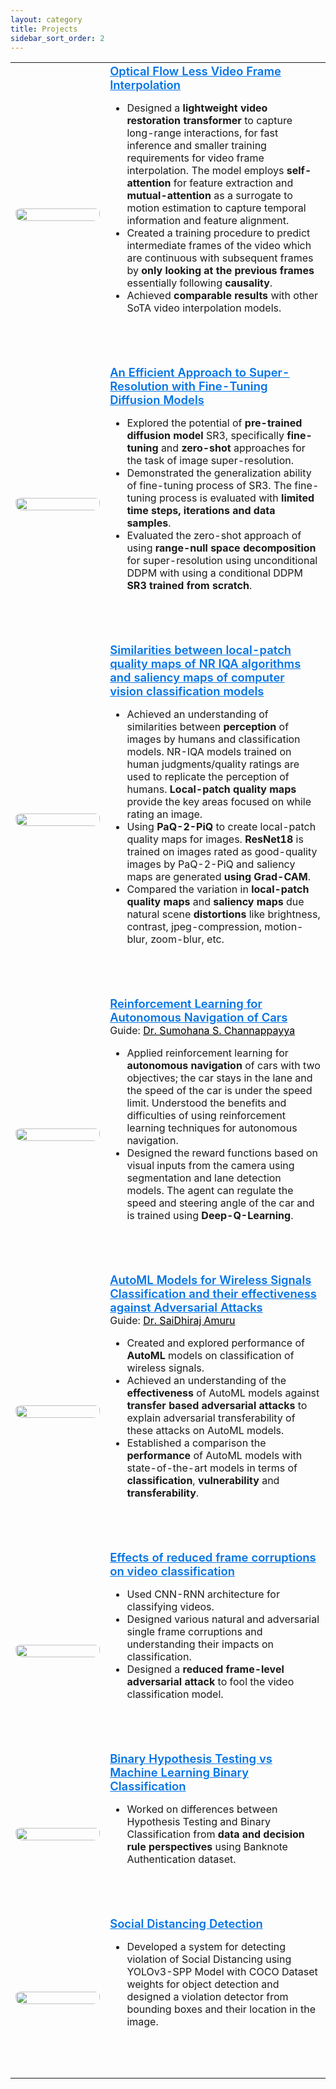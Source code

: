 ```yaml
---
layout: category
title: Projects
sidebar_sort_order: 2
---
```

<!-- Style for Projects Page -->
<style>
	table {
		width:100%;
		background: none;
	}
	td.paper_text {
		/* padding-top: 1rem; */
		padding-bottom: 4rem;
		width: 70%;
	}
	p.summary {
		margin-top: 0.5rem;
		margin-bottom: 0rem;
	}
	.award {
		color: deeppink;
	}
	img.icon {
		padding-top: 0.3rem;
		border-radius: 10px;
		width: 100%;
	}
	@media screen and (max-width: 1200px) {
		td.paper_text {
			width: 70%;
		}
	}
</style>
<p></p>

<div markdown=1>
<table>
	<tbody>
		<!-- Optical Flow Less Video Frame Interpolation -->
		<tr>
			<td>
	  			<img class="icon" src="../assets/imgs/Projects/Optical-Flow-Less-Video-Frame-Interpolation.gif" onmouseover="this.src='../assets/imgs/Projects/Optical-Flow-Less-Video-Frame-Interpolation.gif';" onmouseout="this.src='../assets/imgs/Projects/Optical-Flow-Less-Video-Frame-Interpolation.gif';" />
			</td>
      		<td class="paper_text">
				<strong>
					<a href="https://github.com/krishnasrikard/Optical-Flow-Less-Video-Frame-Interpolation" style="font-size: 1.15em; color:#0073e6; font-weight:600">Optical Flow Less Video Frame Interpolation</a>
				</strong>
				<br/>
				<p></p>
				<ul>
					<li>
						Designed a <b>lightweight video restoration transformer</b> to capture long-range interactions, for fast inference and smaller training requirements for video frame interpolation. The model employs <b>self-attention</b> for feature extraction and <b>mutual-attention</b> as a surrogate to motion estimation to capture temporal information and feature alignment.
					</li>
					<li>
						Created a training procedure to predict intermediate frames of the video which are continuous with subsequent frames by <b>only looking at the previous frames</b> essentially following <b>causality</b>.
					</li>
					<li>
						Achieved <b>comparable results</b> with other SoTA video interpolation models.
					</li>
				</ul>
			</td>
    	</tr>
		<!-- An Efficient Approach to Super-Resolution with Fine-Tuning Diffusion Models -->
		<tr>
			<td>
	  			<img class="icon" src="../assets/imgs/Projects/SR-DDPM.png" onmouseover="this.src='../assets/imgs/Projects/SR-DDPM.png';" onmouseout="this.src='../assets/imgs/Projects/SR-DDPM.png';" />
			</td>
      		<td class="paper_text">
				<strong>
					<a href="https://github.com/krishnasrikard/SR-DDPM" style="font-size: 1.15em; color:#0073e6; font-weight:600">An Efficient Approach to Super-Resolution with Fine-Tuning Diffusion Models</a>
				</strong>
				<br/>
				<p></p>
				<ul>
					<li>
						Explored the potential of <b>pre-trained diffusion model</b> SR3, specifically <b>fine-tuning</b> and <b>zero-shot</b> approaches for the task of image super-resolution.
					</li>
					<li>
						Demonstrated the generalization ability of fine-tuning process of SR3. The fine-tuning process is evaluated with <b>limited time steps, iterations and data samples</b>.
					</li>
					<li>
						Evaluated the zero-shot approach of using <b>range-null space decomposition</b> for super-resolution using unconditional DDPM with using a conditional DDPM <b>SR3 trained from scratch</b>.
					</li>
				</ul>
			</td>
    	</tr>
		<!-- Similarities between local-patch quality maps of NR IQA algorithms and saliency maps of computer vision classification models -->
		<tr>
			<td>
	  			<img class="icon" src="../assets/imgs/Projects/Saliency-Maps-NR-IQA-Classification-Models-SaliencyMap.png" onmouseover="this.src='../assets/imgs/Projects/Saliency-Maps-NR-IQA-Classification-Models-QualityMap.png';" onmouseout="this.src='../assets/imgs/Projects/Saliency-Maps-NR-IQA-Classification-Models-SaliencyMap.png';" />
			</td>
      		<td class="paper_text">
				<strong>
					<a href="https://github.com/krishnasrikard/Saliency-Maps-NR-IQA-Classification-Models" style="font-size: 1.15em; color:#0073e6; font-weight:600">Similarities between local-patch quality maps of NR IQA algorithms and saliency maps of computer vision classification models</a>
				</strong>
				<br/>
				<p></p>
				<ul>
					<li>
						Achieved an understanding of similarities between <b>perception</b> of images by humans and classification models. NR-IQA models trained on human judgments/quality ratings are used to replicate the perception of humans. <b>Local-patch quality maps</b> provide the key areas focused on while rating an image.
					</li>
					<li>
						Using <b>PaQ-2-PiQ</b> to create local-patch quality maps for images. <b>ResNet18</b> is trained on images rated as good-quality images by PaQ-2-PiQ and saliency maps are generated <b>using Grad-CAM</b>.
					</li>
					<li>
						Compared the variation in <b>local-patch quality maps</b> and <b>saliency maps</b> due natural scene <b>distortions</b> like brightness, contrast, jpeg-compression, motion-blur, zoom-blur, etc. 
					</li>
				</ul>
			</td>
    	</tr>
		<!-- Reinforcement Learning for Autonomous Navigation of Cars -->
    	<tr>
			<td>
	  			<img class="icon" src="../assets/imgs/Projects/Autonomous-Driving-Segmentation.png" onmouseover="this.src='../assets/imgs/Projects/Autonomous-Driving-LaneDetection.png';" onmouseout="this.src='../assets/imgs/Projects/Autonomous-Driving-Segmentation.png';" />
			</td>
      		<td class="paper_text">
				<strong>
					<a href="https://github.com/krishnasrikard/Autonomous-Driving" style="font-size: 1.15em; color:#0073e6; font-weight:600">Reinforcement Learning for Autonomous Navigation of Cars</a>
				</strong>
				<br/>
				Guide: <a href="https://people.iith.ac.in/sumohana/" style="color:black;">Dr. Sumohana S. Channappayya</a>
				<p></p>
				<ul>
					<li>
						Applied reinforcement learning for <b>autonomous navigation</b> of cars with two objectives; the car stays in the lane and the speed of the car is under the speed limit. Understood the benefits and difficulties of using reinforcement learning techniques for autonomous navigation.
					</li>
					<li>
						Designed the reward functions based on visual inputs from the camera using segmentation and lane detection models. The agent can regulate the speed and steering angle of the car and is trained using <b>Deep-Q-Learning</b>.
					</li>
				</ul>
			</td>
    	</tr>
		<!-- AutoML Models for Wireless Signals Classification and their effectiveness against Adversarial Attacks -->
		<tr>
			<td>
	  			<img class="icon" src="../assets/imgs/Projects/AutoML-Models-for-Wireless-Signals-Classification-and-effectiveness-against-Adversarial-Attacks.png" onmouseover="this.src='../assets/imgs/Projects/AutoML-Models-for-Wireless-Signals-Classification-and-effectiveness-against-Adversarial-Attacks.png';" onmouseout="this.src='../assets/imgs/Projects/AutoML-Models-for-Wireless-Signals-Classification-and-effectiveness-against-Adversarial-Attacks.png';" />
			</td>
      		<td class="paper_text">
				<strong>
					<a href="https://github.com/krishnasrikard/AutoML-Models-for-Wireless-Signals-Classification-and-effectiveness-against-Adversarial-Attacks" style="font-size: 1.15em; color:#0073e6; font-weight:600">AutoML Models for Wireless Signals Classification and their effectiveness against Adversarial Attacks</a>
				</strong>
				<br/>
				Guide: <a href="https://people.iith.ac.in/asaidhiraj/" style="color:black;">Dr. SaiDhiraj Amuru</a>
				<p></p>
				<ul>
					<li>
						Created and explored performance of <b>AutoML</b> models on classification of wireless signals.
					</li>
					<li>
						Achieved an understanding of the <b>effectiveness</b> of AutoML models against <b>transfer based adversarial attacks</b> to explain adversarial transferability of these attacks on AutoML models.
					</li>
					<li>
						Established a comparison the <b>performance</b> of AutoML models with state-of-the-art models in terms of <b>classification</b>, <b>vulnerability</b> and <b>transferability</b>.
					</li>
				</ul>
			</td>
    	</tr>
		<!-- Effects of reduced frame corruptions on video classification -->
		<tr>
			<td>
	  			<img class="icon" src="../assets/imgs/Projects/Effects-of-reduced-frame-corruptions-on-video-classification.png" onmouseover="this.src='../assets/imgs/Projects/Effects-of-reduced-frame-corruptions-on-video-classification.png';" onmouseout="this.src='../assets/imgs/Projects/Effects-of-reduced-frame-corruptions-on-video-classification.png';" />
			</td>
      		<td class="paper_text">
				<strong>
					<a href="https://github.com/krishnasrikard/Effects-of-reduced-frame-corruptions-on-video-classification" style="font-size: 1.15em; color:#0073e6; font-weight:600">Effects of reduced frame corruptions on video classification</a>
				</strong>
				<br/>
				<p></p>
				<ul>
					<li>
						Used CNN-RNN architecture for classifying videos.
					</li>
					<li>
						Designed various natural and adversarial single frame corruptions and understanding their impacts on classification.
					</li>
					<li>
						Designed a <b>reduced frame-level adversarial attack</b> to fool the video classification model.
					</li>
				</ul>
			</td>
    	</tr>
		<!-- >Binary Hypothesis Testing vs Machine Learning Binary Classification -->
		<tr>
			<td>
	  			<img class="icon" src="../assets/imgs/Projects/Hypothesis-Testing-vs-Binary-Classification.png" onmouseover="this.src='../assets/imgs/Projects/Hypothesis-Testing-vs-Binary-Classification.png';" onmouseout="this.src='../assets/imgs/Projects/Hypothesis-Testing-vs-Binary-Classification.png';" />
			</td>
      		<td class="paper_text">
				<strong>
					<a href="https://github.com/krishnasrikard/Hypothesis-Testing-vs-Binary-Classification" style="font-size: 1.15em; color:#0073e6; font-weight:600">Binary Hypothesis Testing vs Machine Learning Binary Classification</a>
				</strong>
				<br/>
				<p></p>
				<ul>
					<li>
						Worked on differences between Hypothesis Testing and Binary Classification from <b>data and decision rule perspectives</b> using Banknote Authentication dataset.
					</li>
				</ul>
			</td>
    	</tr>
		<!-- Social Distancing Detection -->
		<tr>
			<td>
	  			<img class="icon" src="../assets/imgs/Projects/Social-Distancing-Detection.png" onmouseover="this.src='../assets/imgs/Projects/Social-Distancing-Detection.png';" onmouseout="this.src='../assets/imgs/Projects/Social-Distancing-Detection.png';" />
			</td>
      		<td class="paper_text">
				<strong>
					<a href="https://github.com/krishnasrikard/Image-Processing/tree/master/Social-Distancing-Detection" style="font-size: 1.15em; color:#0073e6; font-weight:600">Social Distancing Detection</a>
				</strong>
				<p></p>
				<ul>
					<li>
						Developed a system for detecting violation of Social Distancing using YOLOv3-SPP Model with COCO Dataset weights for object detection and designed a violation detector from bounding boxes and their location in the image.
					</li>
				</ul>
			</td>
    	</tr>
	</tbody>
</table>